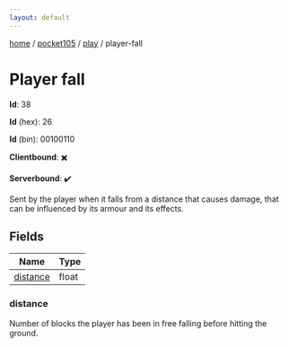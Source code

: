 ```yaml
---
layout: default
---
```


[home](/)  /  [pocket105](/protocol/pocket105)  /  [play](/protocol/pocket105/play)  /  player-fall

# Player fall

**Id**: 38

**Id** (hex): 26

**Id** (bin): 00100110

**Clientbound**: ✖️

**Serverbound**: ✔️

Sent by the player when it falls from a distance that causes damage, that can be influenced by its armour and its effects.

## Fields

Name | Type
---|---
[distance](#distance) | float

### distance

Number of blocks the player has been in free falling before hitting the ground.
